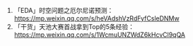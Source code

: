1. 「EDA」时空问题之厄尔尼诺预测：https://mp.weixin.qq.com/s/heVAdshVzRdFyfCsleDNMw
2. 「干货」天池大赛首战拿到Top的5条经验：https://mp.weixin.qq.com/s/1WcmuUNZWdZ6kHcvCl9qQA
